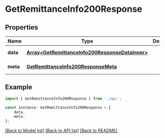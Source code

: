 # GetRemittanceInfo200Response


## Properties

Name | Type | Description | Notes
------------ | ------------- | ------------- | -------------
**data** | [**Array&lt;GetRemittanceInfo200ResponseDataInner&gt;**](GetRemittanceInfo200ResponseDataInner.md) |  | [default to undefined]
**meta** | [**GetRemittanceInfo200ResponseMeta**](GetRemittanceInfo200ResponseMeta.md) |  | [default to undefined]

## Example

```typescript
import { GetRemittanceInfo200Response } from './api';

const instance: GetRemittanceInfo200Response = {
    data,
    meta,
};
```

[[Back to Model list]](../README.md#documentation-for-models) [[Back to API list]](../README.md#documentation-for-api-endpoints) [[Back to README]](../README.md)
